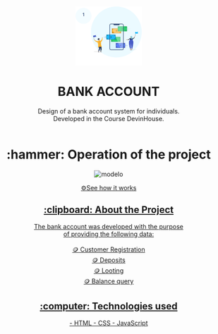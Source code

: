 <div align="center">
<img  width="150px" src="/svg.svg" alt="logo" >
</div>

<h1 align="center" font-size="20px">BANK ACCOUNT</h1>

<div align="center" >
   Design of a bank account system for individuals. <br> Developed in the Course DevinHouse.
</div>
<br>

<h1 align="center" > :hammer: Operation of the project </h1>

<p align="center" >
<img  width="500px" src="" alt="modelo" >
</p>


<div align="center">
<a href="https://lorenagrazy.github.io/M01S04_DevinAudaces_Bank-Account-Project/">⚙️See how it works</
<div/>  
  
<br>


<h2 align="center"> :clipboard: About the Project </h2>
  
   
<div align="center">
The bank account was developed with the purpose <br> of providing the following data:
<br>
<br>
🪙 Customer Registration 
   <br>
🪙 Deposits 
   <br>
🪙 Looting
   <br>
🪙 Balance query 
</div>

<h2 align="center"> :computer: Technologies used </h2>
<div align="center">
- HTML
- CSS
- JavaScript

</div>

